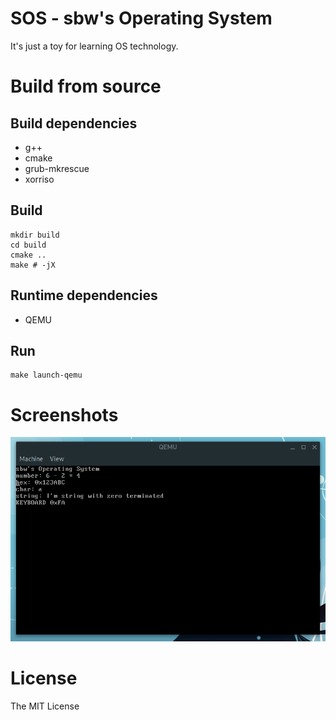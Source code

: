
# SOS - sbw's Operating System
It's just a toy for learning OS technology.

# Build from source

## Build dependencies
- g++
- cmake
- grub-mkrescue
- xorriso

## Build
```shell
mkdir build
cd build
cmake ..
make # -jX
```

## Runtime dependencies
- QEMU

## Run
```shell
make launch-qemu
```

# Screenshots
![sos screenshots](screenshots/2018-07-21-115918_746x484_scrot.png)

# License
The MIT License
